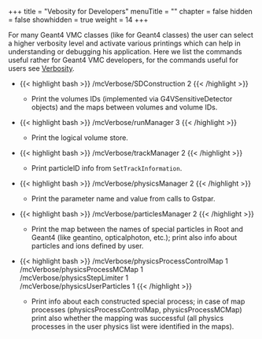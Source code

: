 +++
title = "Vebosity for Developers"
menuTitle = ""
chapter = false
hidden = false
showhidden = true
weight = 14
+++

For many Geant4 VMC classes (like for Geant4 classes) the user can select a higher verbosity level and activate various printings which can help in understanding or debugging his application. Here we list the commands useful rather for Geant4 VMC developers, for the commands useful for users see [Verbosity](/user-guide/geant4_vmc/verbosity).

- {{< highlight bash >}}
/mcVerbose/SDConstruction  2
{{< /highlight >}}
  - Print the volumes IDs (implemented via G4VSensitiveDetector objects) and the maps between volumes and volume IDs.

- {{< highlight bash >}}
/mcVerbose/runManager 3
{{< /highlight >}}
  - Print the logical volume store.

- {{< highlight bash >}}
/mcVerbose/trackManager 2
{{< /highlight >}}
  - Print particleID info from `SetTrackInformation`.

- {{< highlight bash >}}
/mcVerbose/physicsManager 2
{{< /highlight >}}
  - Print the parameter name and value from calls to Gstpar. 

- {{< highlight bash >}}
/mcVerbose/particlesManager 2
{{< /highlight >}}
  - Print the map between the names of special particles in Root and Geant4 (like geantino, opticalphoton, etc.); print also info about particles and ions defined by user.
    
- {{< highlight bash >}}
/mcVerbose/physicsProcessControlMap 1
/mcVerbose/physicsProcessMCMap 1     
/mcVerbose/physicsStepLimiter 1     
/mcVerbose/physicsUserParticles 1
{{< /highlight >}}
  - Print info about each constructed special process; in case of map processes (physicsProcessControlMap, physicsProcessMCMap) print also whether the mapping was successful (all physics processes in the user physics list were identified in the maps).

